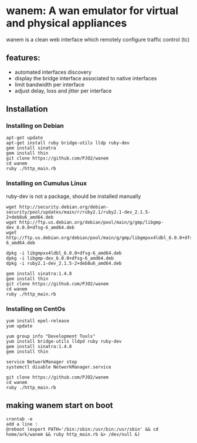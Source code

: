 # wanem: A wan emulator for virtual and physical appliances

wanem is a clean web interface which remotely configure traffic control (tc)

## features: 
* automated interfaces discovery
* display the bridge interface associated to native interfaces
* limit bandwidth per interface
* adjust delay, loss and jitter per interface

## Installation

### Installing on Debian

```
apt-get update
apt-get install ruby bridge-utils lldp ruby-dev
gem install sinatra
gem install thin
git clone https://github.com/PJO2/wanem
cd wanem
ruby ./http_main.rb
```


### Installing on Cumulus Linux
ruby-dev is not a package, should be installed manually

```
wget http://security.debian.org/debian-security/pool/updates/main/r/ruby2.1/ruby2.1-dev_2.1.5-2+deb8u6_amd64.deb
wget http://ftp.us.debian.org/debian/pool/main/g/gmp/libgmp-dev_6.0.0+dfsg-6_amd64.deb
wget http://ftp.us.debian.org/debian/pool/main/g/gmp/libgmpxx4ldbl_6.0.0+dfsg-6_amd64.deb

dpkg -i libgmpxx4ldbl_6.0.0+dfsg-6_amd64.deb
dpkg -i libgmp-dev_6.0.0+dfsg-6_amd64.deb
dpkg -i ruby2.1-dev_2.1.5-2+deb8u6_amd64.deb

gem install sinatra:1.4.8
gem install thin
git clone https://github.com/PJO2/wanem
cd wanem
ruby ./http_main.rb
```


### Installing on CentOs

```
yum install epel-release
yum update

yum group info "Development Tools"
yum install bridge-utils lldpd ruby ruby-dev
gem install sinatra:1.4.8
gem install thin

service NetworkManager stop
systemctl disable NetworkManager.service

git clone https://github.com/PJO2/wanem
cd wanem
ruby ./http_main.rb
```

## making wanem start on boot

```
crontab -e
add a line : 
@reboot (export PATH='/bin:/sbin:/usr/bin:/usr/sbin' && cd home/ark/wanem && ruby http_main.rb &> /dev/null &)
```
